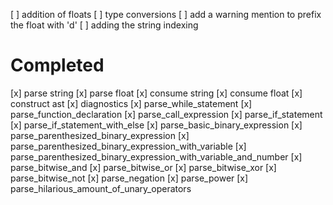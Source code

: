 [ ] addition of floats 
[ ] type conversions 
[ ] add a warning mention to prefix the float with 'd'
[ ] adding the string indexing 

# Completed

[x] parse string
[x] parse float
[x] consume string
[x] consume float
[x] construct ast
[x] diagnostics
[x] parse_while_statement
[x] parse_function_declaration
[x] parse_call_expression
[x] parse_if_statement
[x] parse_if_statement_with_else
[x] parse_basic_binary_expression
[x] parse_parenthesized_binary_expression
[x] parse_parenthesized_binary_expression_with_variable
[x] parse_parenthesized_binary_expression_with_variable_and_number
[x] parse_bitwise_and
[x] parse_bitwise_or
[x] parse_bitwise_xor
[x] parse_bitwise_not
[x] parse_negation
[x] parse_power
[x] parse_hilarious_amount_of_unary_operators
